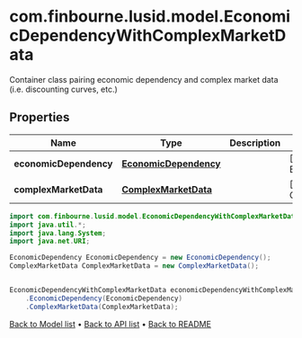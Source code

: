 # com.finbourne.lusid.model.EconomicDependencyWithComplexMarketData
Container class pairing economic dependency and complex market data (i.e. discounting curves, etc.)

## Properties

Name | Type | Description | Notes
------------ | ------------- | ------------- | -------------
**economicDependency** | [**EconomicDependency**](EconomicDependency.md) |  | [default to EconomicDependency]
**complexMarketData** | [**ComplexMarketData**](ComplexMarketData.md) |  | [default to ComplexMarketData]

```java
import com.finbourne.lusid.model.EconomicDependencyWithComplexMarketData;
import java.util.*;
import java.lang.System;
import java.net.URI;

EconomicDependency EconomicDependency = new EconomicDependency();
ComplexMarketData ComplexMarketData = new ComplexMarketData();


EconomicDependencyWithComplexMarketData economicDependencyWithComplexMarketDataInstance = new EconomicDependencyWithComplexMarketData()
    .EconomicDependency(EconomicDependency)
    .ComplexMarketData(ComplexMarketData);
```


[Back to Model list](../README.md#documentation-for-models) &#8226; [Back to API list](../README.md#documentation-for-api-endpoints) &#8226; [Back to README](../README.md)
